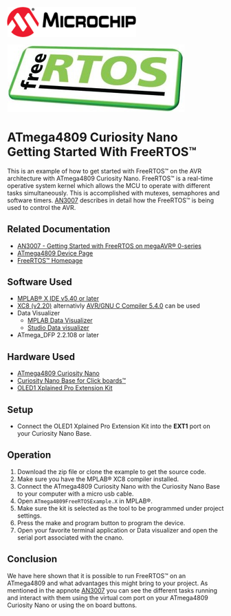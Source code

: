 <a href="https://www.microchip.com" rel="nofollow"><img src="images/microchip.png" alt="MCHP" width="300"/></a>

![Freertos](images/freeRTOS.png)

# ATmega4809 Curiosity Nano Getting Started With FreeRTOS™

This is an example of how to get started with FreeRTOS™ on the AVR architecture with ATmega4809 Curiosity Nano. FreeRTOS™ is a real-time operative system kernel which allows the MCU to operate with different tasks simultaneously. This is accomplished with mutexes, semaphores and software timers. [AN3007](#Related-Documentation) describes in detail how the FreeRTOS™ is being used to control the AVR.

## Related Documentation

- [AN3007 - Getting Started with FreeRTOS on megaAVR® 0-series](https://www.microchip.com/wwwAppNotes/AppNotes.aspx?appnote=en610121)
- [ATmega4809 Device Page](https://www.microchip.com/wwwproducts/en/ATMEGA4809)
- [FreeRTOS™ Homepage](https://www.freertos.org/index.html)

## Software Used

- [MPLAB® X IDE v5.40 or later](https://www.microchip.com/mplab/mplab-x-ide)
- [XC8 (v2.20)](https://www.microchip.com/mplab/compilers) alternativly [AVR/GNU C Compiler 5.4.0](https://www.microchip.com/mplab/avr-support/avr-and-arm-toolchains-c-compilers) can be used
- Data Visualizer
    - [MPLAB Data Visualizer](https://gallery.microchip.com/packages/MPLAB-Data-Visualizer-Standalone(Windows)/)
    - [Studio Data visualizer](https://www.microchip.com/mplab/avr-support/data-visualizer)
- ATmega_DFP 2.2.108 or later

## Hardware Used

- [ATmega4809 Curiosity Nano](https://www.microchip.com/developmenttools/ProductDetails/DM320115)
- [Curiosity Nano Base for Click boards™](https://www.microchip.com/developmenttools/ProductDetails/AC164162)
- [OLED1 Xplained Pro Extension Kit](https://www.microchip.com/developmenttools/ProductDetails/ATOLED1-XPRO)

## Setup

* Connect the OLED1 Xplained Pro Extension Kit into the **EXT1** port on your Curiosity Nano Base.

## Operation

1. Download the zip file or clone the example to get the source code.
2. Make sure you have the MPLAB® XC8 compiler installed.
3. Connect the ATmega4809 Curiosity Nano with the Curiosity Nano Base to your computer with a micro usb cable.
4. Open `ATmega4809FreeRTOSExample.X` in MPLAB®.
5. Make sure the kit is selected as the tool to be programmed under project settings.
6. Press the make and program button to program the device.
7. Open your favorite terminal application or Data visualizer and open the serial port associated with the cnano.

## Conclusion

We have here shown that it is possible to run FreeRTOS™ on an ATmega4809 and what advantages this might bring to your project. As mentioned in the appnote [AN3007](#Related-Documentation) you can see the different tasks running and interact with them using the virtual com port on your ATmega4809 Curiosity Nano or using the on board buttons. 